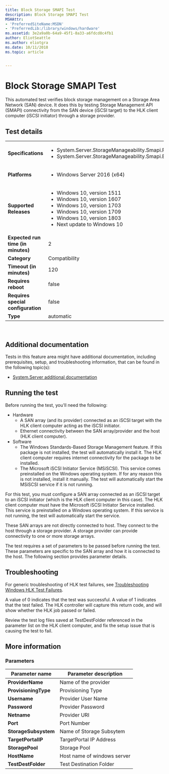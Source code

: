 ```yaml
---
title: Block Storage SMAPI Test
description: Block Storage SMAPI Test
MSHAttr:
- 'PreferredSiteName:MSDN'
- 'PreferredLib:/library/windows/hardware'
ms.assetid: 3e2a9a0b-64a9-45f1-8a33-a6fdcd8c4fb1
author: EliotSeattle
ms.author: eliotgra
ms.date: 10/11/2018
ms.topic: article


---
```


# <span id="p_hlk_test.696f32e7-d3ee-41b2-a1f6-9d6047503f86"></span>Block Storage SMAPI Test


This automated test verifies block storage management on a Storage Area Network (SAN) device. It does this by testing Storage Management API (SMAPI) connectivity from the SAN device (iSCSI target) to the HLK client computer (iSCSI initiator) through a storage provider.

## Test details
|||
|---|---|
| **Specifications**  | <ul><li>System.Server.StorageManageability.Smapi.FileStorage.BasicFunction</li><li>System.Server.StorageManageability.Smapi.BlockStorage.BasicFunction</li></ul> |  
| **Platforms**   | <ul><li>Windows Server 2016 (x64)</li></ul> |
| **Supported Releases** | <ul><li>Windows 10, version 1511</li><li>Windows 10, version 1607</li><li>Windows 10, version 1703</li><li>Windows 10, version 1709</li><li>Windows 10, version 1803</li><li>Next update to Windows 10</li></ul> |
|**Expected run time (in minutes)**| 2 |
|**Category**| Compatibility |
|**Timeout (in minutes)**| 120 |
|**Requires reboot**| false |
|**Requires special configuration**| false |
|**Type**| automatic |

 

## <span id="Additional_documentation"></span><span id="additional_documentation"></span><span id="ADDITIONAL_DOCUMENTATION"></span>Additional documentation


Tests in this feature area might have additional documentation, including prerequisites, setup, and troubleshooting information, that can be found in the following topic(s):

-   [System.Server additional documentation](system-server-additional-documentation.md)

## <span id="Running_the_test"></span><span id="running_the_test"></span><span id="RUNNING_THE_TEST"></span>Running the test


Before running the test, you'll need the following:

-   Hardware
    -   A SAN array (and its provider) connected as an iSCSI target with the HLK client computer acting as the iSCSI initiator.
    -   Ethernet connectivity between the SAN array/provider and the host (HLK client computer).
-   Software
    -   The Windows Standards-Based Storage Management feature. If this package is not installed, the test will automatically install it. The HLK client computer requires internet connectivity for the package to be installed.
    -   The Microsoft iSCSI Initiator Service (MSiSCSI). This service comes preinstalled on the Windows operating system. If for any reason this is not installed, install it manually. The test will automatically start the MSiSCSI service if it is not running.

For this test, you must configure a SAN array connected as an iSCSI target to an iSCSI initiator (which is the HLK client computer in this case). The HLK client computer must have the Microsoft iSCSI Initiator Service installed. This service is preinstalled on a Windows operating system. If this service is not running, the test will automatically start the service.

These SAN arrays are not directly connected to host. They connect to the host through a storage provider. A storage provider can provide connectivity to one or more storage arrays.

The test requires a set of parameters to be passed before running the test. These parameters are specific to the SAN array and how it is connected to the host. The following section provides parameter details.

## <span id="Troubleshooting"></span><span id="troubleshooting"></span><span id="TROUBLESHOOTING"></span>Troubleshooting


For generic troubleshooting of HLK test failures, see [Troubleshooting Windows HLK Test Failures](..\user\troubleshooting-windows-hlk-test-failures.md).

A value of 0 indicates that the test was successful. A value of 1 indicates that the test failed. The HLK controller will capture this return code, and will show whether the HLK job passed or failed.

Review the test log files saved at TestDestFolder referenced in the parameter list on the HLK client computer, and fix the setup issue that is causing the test to fail.

## <span id="More_information"></span><span id="more_information"></span><span id="MORE_INFORMATION"></span>More information


### <span id="Parameters"></span><span id="parameters"></span><span id="PARAMETERS"></span>Parameters

| Parameter name       | Parameter description       |
|----------------------|-----------------------------|
| **ProviderName**     | Name of the provider        |
| **ProvisioningType** | Provisioning Type           |
| **Username**         | Provider User Name          |
| **Password**         | Provider Password           |
| **Netname**          | Provider URI                |
| **Port**             | Port Number                 |
| **StorageSubsystem** | Name of Storage Subsytem    |
| **TargetPortalIP**   | TargetPortal IP Address     |
| **StoragePool**      | Storage Pool                |
| **HostName**         | Host name of windows server |
| **TestDestFolder**   | Test Destination Folder     |

 

 

 






